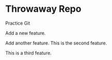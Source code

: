 # Throwaway Repo

Practice Git

Add a new feature.

Add another feature. This is the second feature.

This is a third feature.